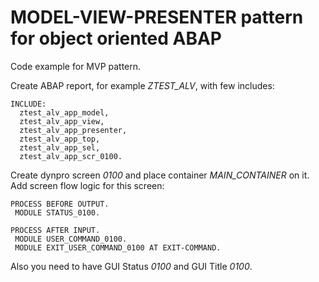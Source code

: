 # MODEL-VIEW-PRESENTER pattern for object oriented ABAP
Code example for MVP pattern.

Create ABAP report, for example *ZTEST_ALV*, with few includes:
```
INCLUDE:
  ztest_alv_app_model,
  ztest_alv_app_view,
  ztest_alv_app_presenter,
  ztest_alv_app_top,
  ztest_alv_app_sel,
  ztest_alv_app_scr_0100.
```
  
Create dynpro screen *0100* and place container *MAIN_CONTAINER* on it. Add screen flow logic for this screen:
```
PROCESS BEFORE OUTPUT.
 MODULE STATUS_0100.

PROCESS AFTER INPUT.
 MODULE USER_COMMAND_0100.
 MODULE EXIT_USER_COMMAND_0100 AT EXIT-COMMAND.
 ```

Also you need to have GUI Status *0100* and GUI Title *0100*.
